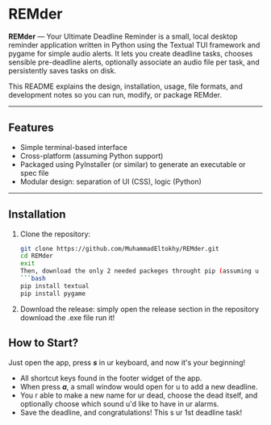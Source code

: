 # REMder

**REMder** — Your Ultimate Deadline Reminder is a small, local desktop reminder application written in Python using the Textual TUI framework and pygame for simple audio alerts. It lets you create deadline tasks, chooses sensible pre-deadline alerts, optionally associate an audio file per task, and persistently saves tasks on disk.

This README explains the design, installation, usage, file formats, and development notes so you can run, modify, or package REMder.

---

## Features

* Simple terminal-based interface  
* Cross-platform (assuming Python support)  
* Packaged using PyInstaller (or similar) to generate an executable or spec file  
* Modular design: separation of UI (CSS), logic (Python)  

---

## Installation

1. Clone the repository:  
   ```bash
   git clone https://github.com/MuhammadEltokhy/REMder.git
   cd REMder
   exit
   Then, download the only 2 needed packeges throught pip (assuming u have a pip version that is or higher than 3.0).
   ```bash
   pip install textual
   pip install pygame
2. Download the release:
   simply open the release section in the repository
   download the .exe file
   run it!

## How to Start?
Just open the app, press **_s_** in ur keyboard, and now it's your beginning!
* All shortcut keys found in the footer widget of the app.
* When press **_a_**, a small window would open for u to add a new deadline.
* You r able to make a new name for ur dead, choose the dead itself, and optionally choose which sound u'd like to have in ur alarms.
* Save the deadline, and congratulations! This s ur 1st deadline task!  
